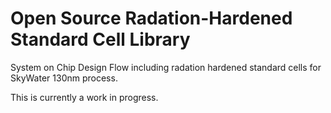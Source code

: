 # Open Source Radation-Hardened Standard Cell Library

System on Chip Design Flow including radation hardened standard cells for
SkyWater 130nm process.

This is currently a work in progress.
